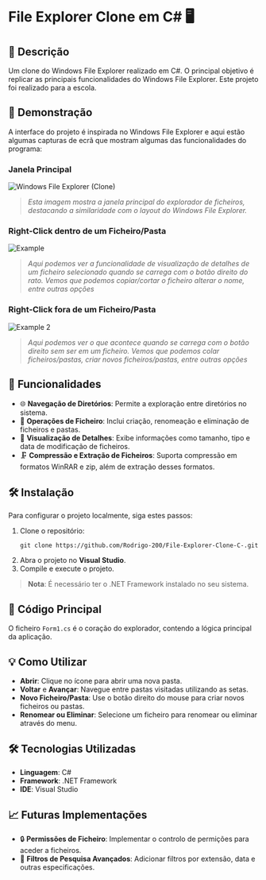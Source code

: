 # File Explorer Clone em C# 🖥️

## 📜 Descrição
Um clone do Windows File Explorer realizado em C#.
O principal objetivo é replicar as principais funcionalidades do Windows File Explorer.
Este projeto foi realizado para a escola.

## 📸 Demonstração
A interface do projeto é inspirada no Windows File Explorer e aqui estão algumas capturas de ecrã que mostram algumas das funcionalidades do programa:

### Janela Principal
![Windows File Explorer (Clone)](https://github.com/user-attachments/assets/5c4ade53-ea7e-438d-bbb4-76c498d6e2e5)
> *Esta imagem mostra a janela principal do explorador de ficheiros, destacando a similaridade com o layout do Windows File Explorer.*

### Right-Click dentro de um Ficheiro/Pasta
![Example](https://github.com/user-attachments/assets/d6f0a831-932f-4673-8fbb-4936be666a2a)
> *Aqui podemos ver a funcionalidade de visualização de detalhes de um ficheiro selecionado quando se carrega com o botão direito do rato. Vemos que podemos copiar/cortar o ficheiro alterar o nome, entre outras opções*

### Right-Click fora de um Ficheiro/Pasta
![Example 2](https://github.com/user-attachments/assets/2e0bf79a-cac6-4468-a30c-b535d295f12a)
> *Aqui podemos ver o que acontece quando se carrega com o botão direito sem ser em um ficheiro. Vemos que podemos colar ficheiros/pastas, criar novos ficheiros/pastas, entre outras opções*

## 🚀 Funcionalidades
- 🌐 **Navegação de Diretórios**: Permite a exploração entre diretórios no sistema.
- 📂 **Operações de Ficheiro**: Inclui criação, renomeação e eliminação de ficheiros e pastas.
- 📁 **Visualização de Detalhes**: Exibe informações como tamanho, tipo e data de modificação de ficheiros.
- 🗜️ **Compressão e Extração de Ficheiros**: Suporta compressão em formatos WinRAR e zip, além de extração desses formatos.

## 🛠️ Instalação
Para configurar o projeto localmente, siga estes passos:

1. Clone o repositório:
   ```
   git clone https://github.com/Rodrigo-200/File-Explorer-Clone-C-.git
   ```
2. Abra o projeto no **Visual Studio**.
3. Compile e execute o projeto.

> **Nota**: É necessário ter o .NET Framework instalado no seu sistema.

## 📄 Código Principal
O ficheiro `Form1.cs` é o coração do explorador, contendo a lógica principal da aplicação.

## 💡 Como Utilizar
- **Abrir**: Clique no ícone para abrir uma nova pasta.
- **Voltar** e **Avançar**: Navegue entre pastas visitadas utilizando as setas.
- **Novo Ficheiro/Pasta**: Use o botão direito do mouse para criar novos ficheiros ou pastas.
- **Renomear ou Eliminar**: Selecione um ficheiro para renomear ou eliminar através do menu.

## 🛠️ Tecnologias Utilizadas
- **Linguagem**: C#
- **Framework**: .NET Framework
- **IDE**: Visual Studio

## 📈 Futuras Implementações
- 🔒 **Permissões de Ficheiro**: Implementar o controlo de permições para aceder a ficheiros.
- 📑 **Filtros de Pesquisa Avançados**: Adicionar filtros por extensão, data e outras especificações.





